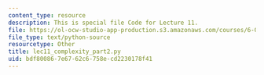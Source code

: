 ```yaml
---
content_type: resource
description: This is special file Code for Lecture 11.
file: https://ol-ocw-studio-app-production.s3.amazonaws.com/courses/6-0001-introduction-to-computer-science-and-programming-in-python-fall-2016/bdf800867e6762c6758ecd2230178f41_lec11_complexity_part2.py
file_type: text/python-source
resourcetype: Other
title: lec11_complexity_part2.py
uid: bdf80086-7e67-62c6-758e-cd2230178f41
---
```

